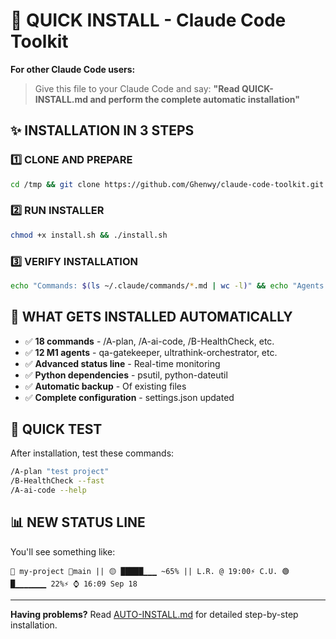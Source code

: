 # 🚀 QUICK INSTALL - Claude Code Toolkit

**For other Claude Code users:**

> Give this file to your Claude Code and say: **"Read QUICK-INSTALL.md and perform the complete automatic installation"**

## ✨ INSTALLATION IN 3 STEPS

### 1️⃣ **CLONE AND PREPARE**
```bash
cd /tmp && git clone https://github.com/Ghenwy/claude-code-toolkit.git && cd claude-code-toolkit
```

### 2️⃣ **RUN INSTALLER**
```bash
chmod +x install.sh && ./install.sh
```

### 3️⃣ **VERIFY INSTALLATION**
```bash
echo "Commands: $(ls ~/.claude/commands/*.md | wc -l)" && echo "Agents: $(ls ~/.claude/agents/*.md | wc -l)"
```

## 🎯 **WHAT GETS INSTALLED AUTOMATICALLY**

- ✅ **18 commands** - /A-plan, /A-ai-code, /B-HealthCheck, etc.
- ✅ **12 M1 agents** - qa-gatekeeper, ultrathink-orchestrator, etc.
- ✅ **Advanced status line** - Real-time monitoring
- ✅ **Python dependencies** - psutil, python-dateutil
- ✅ **Automatic backup** - Of existing files
- ✅ **Complete configuration** - settings.json updated

## 🧪 **QUICK TEST**
After installation, test these commands:
```bash
/A-plan "test project"
/B-HealthCheck --fast
/A-ai-code --help
```

## 📊 **NEW STATUS LINE**
You'll see something like:
```
📁 my-project 🌿main || 🟡 █████▁▁▁ ~65% || L.R. @ 19:00⚡ C.U. 🟢 █▁▁▁▁▁▁▁ 22%⚡ ⌚ 16:09 Sep 18
```

---

**Having problems?** Read [AUTO-INSTALL.md](AUTO-INSTALL.md) for detailed step-by-step installation.